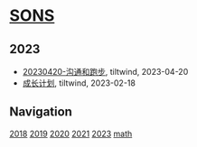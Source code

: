 # [SONS](https://wongoo.github.io/sons)

## 2023
* [20230420-沟通和跑步](/shutu/2023/2023-04-20-talk-and-run), tiltwind, 2023-04-20
* [成长计划](/shutu/2023/2023-02-18-development-plan), tiltwind, 2023-02-18

## Navigation
[2018](/shutu/2018/)
[2019](/shutu/2019/)
[2020](/shutu/2020/)
[2021](/shutu/2021/)
[2023](/shutu/2023/)
[math](/shutu/math/)
